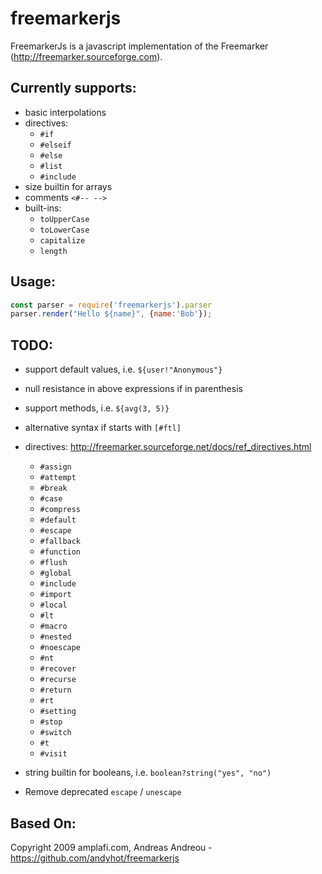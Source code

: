 # freemarkerjs

FreemarkerJs is a javascript implementation of the Freemarker (http://freemarker.sourceforge.com).

## Currently supports:
  - basic interpolations
  - directives:
    - `#if`
    - `#elseif`
    - `#else`
    - `#list`
    - `#include`
  - size builtin for arrays
  - comments `<#-- -->`
  - built-ins:
    - `toUpperCase`
    - `toLowerCase`
    - `capitalize`
    - `length`

## Usage:
```js
const parser = require('freemarkerjs').parser
parser.render("Hello ${name}", {name:'Bob'});
```

## TODO:
  - support default values, i.e. `${user!"Anonymous"}`
  - null resistance in above expressions if in parenthesis
  - support methods, i.e. `${avg(3, 5)}`
  - alternative syntax if starts with `[#ftl]`
  - directives: http://freemarker.sourceforge.net/docs/ref_directives.html
    - `#assign`
    - `#attempt`
    - `#break`
    - `#case`
    - `#compress`
    - `#default`
    - `#escape`
    - `#fallback`
    - `#function`
    - `#flush`
    - `#global`
    - `#include`
    - `#import`
    - `#local`
    - `#lt`
    - `#macro`
    - `#nested`
    - `#noescape`
    - `#nt`
    - `#recover`
    - `#recurse`
    - `#return`
    - `#rt`
    - `#setting`
    - `#stop`
    - `#switch`
    - `#t`
    - `#visit`

  - string builtin for booleans, i.e. `boolean?string("yes", "no")`
  - Remove deprecated `escape` / `unescape`

## Based On:
Copyright 2009 amplafi.com, Andreas Andreou - https://github.com/andyhot/freemarkerjs

